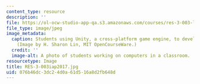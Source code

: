 ```yaml
---
content_type: resource
description: ''
file: https://ol-ocw-studio-app-qa.s3.amazonaws.com/courses/res-3-003-learn-to-build-your-own-videogame-with-the-unity-game-engine-and-microsoft-kinect-january-iap-2017/076b46dc3dc24d0a61d516a8d2fb648d_RES-3-003iap2017.jpg
file_type: image/jpeg
image_metadata:
  caption: Students using Unity, a cross-platform game engine, to develop a videogame.
    (Image by H. Sharon Lin, MIT OpenCourseWare.)
  credit: ''
  image-alt: A photo of students working on computers in a classroom.
resourcetype: Image
title: RES-3-003iap2017.jpg
uid: 076b46dc-3dc2-4d0a-61d5-16a8d2fb648d
---
```

